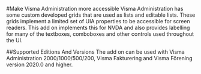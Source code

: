 #Make Visma Administration more accessible
Visma Administration has some custom developed grids that are used as lists and editable lists. These grids implement a limited set of UIA properties to be accessible for screen readers.
This add on implements this for NVDA and also provides labelling for many of the textboxes, comboboxes and other controls used throughout the UI.

##Supported Editions And Versions
The add on can be used with Visma Administration 2000/1000/500/200, Visma Fakturering and Visma Förening version 2020.0 and higher.